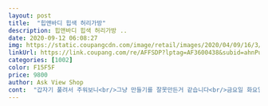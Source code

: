 ```yaml
---
layout: post 
title:  "힙앤바디 힙색 허리가방" 
description: 힙앤바디 힙색 허리가방 ..
date: 2020-09-12 06:08:27 
img: https://static.coupangcdn.com/image/retail/images/2020/04/09/16/3/7c76e44b-2443-497d-b63c-d6eacde7c280.jpg 
linkUrl: https://link.coupang.com/re/AFFSDP?lptag=AF3600438&subid=ahnPublicAsk&pageKey=1459119551&itemId=2510829152&vendorItemId=70503881831&traceid=V0-113-3116849078b72cfd 
categories: [1002] 
color: F15F5F 
price: 9800 
author: Ask View Shop 
cont:  "갑자기 풀려서 주워보니<br/>그냥 만들기를 잘못만든거 같습니다<br/>금요일 화요일 2일차인데<br/>급한김에 꼬메서 쓰다가<br/>끈이 끊어졌습니다<br/>내구도가 넘 약하네요<br/>너무 약하네요<br/>또 터졌네요.<br/><br/>뜯어졌습니다.<br/><br/>목요알에 받아서<br/>물건도 줄자 핸드폰 커터칼 3가지였는데<br/>물보관도 할수있어서 수시로 물을 마실수 있어서 장점인거같아요 굿굿<br/>색상이 사진과 많이 다르네요.<br/> 아직사용은 안해 봐서 다른거는 모르겠네요<br/>쭈그려앉으면서 당겨졌다고해도<br/>편리하게 잘쓰고있습니다  수납공간도 충분해서 좋았어요  매일 허리가방을 가지고 다니면서 더운데<br/>" 
---
```

